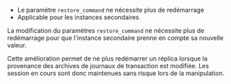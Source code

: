 <!--
Les commits sur ce sujet sont :

* https://commitfest.postgresql.org/31/2802/
* https://git.postgresql.org/gitweb/?p=postgresql.git;a=commit;h=942305a36365433eff3c1937945758f2dbf1662b

Discussion

* https://gitlab.dalibo.info/formation/workshops/-/issues/102

-->

<div class="slide-content">

* Le paramètre `restore_command` ne nécessite plus de redémarrage
* Applicable pour les instances secondaires

</div>

<div class="notes">

La modification du paramètres `restore_command` ne nécessite plus de redémarrage
pour que l'instance secondaire prenne en compte sa nouvelle valeur.

Cette amélioration permet de ne plus redémarrer un réplica lorsque la provenance
des archives de journaux de transaction est modifiée. Les session en cours sont
donc maintenues sans risque lors de la manipulation.

</div>
